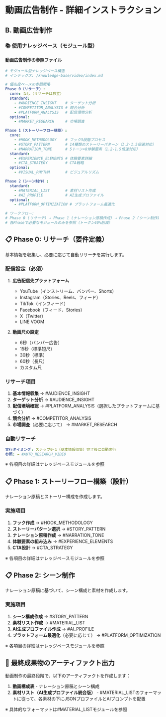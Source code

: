 # 動画広告制作 - 詳細インストラクション

## B. 動画広告制作

### 📚 使用ナレッジベース（モジュール型）

#### 動画広告制作の参照ファイル
```yaml
# モジュール型ナレッジベース構造
# インデックス: /knowledge-base/video/index.md

# 優先度ベースの参照戦略
Phase 0（リサーチ）:
  core: なし（リサーチは独立）
  standard: 
    - #AUDIENCE_INSIGHT    # ターゲット分析
    - #COMPETITOR_ANALYSIS # 競合分析
    - #PLATFORM_ANALYSIS   # 配信環境分析
  optional: 
    - #MARKET_RESEARCH     # 市場調査

Phase 1（ストーリーフロー構築）:
  core: 
    - #HOOK_METHODOLOGY    # フック3段階プロセス
    - #STORY_PATTERN       # 14種類のストーリーパターン（1.2-1.5倍速対応）
    - #NARRATION_TONE      # 5トーン×8体験要素（1.2-1.5倍速対応）
  standard: 
    - #EXPERIENCE_ELEMENTS # 体験要素詳細
    - #CTA_STRATEGY        # CTA戦略
  optional: 
    - #VISUAL_RHYTHM       # ビジュアルリズム

Phase 2（シーン制作）:
  standard:
    - #MATERIAL_LIST       # 素材リスト作成
    - #AI_PROFILE          # AI生成プロファイル
  optional:
    - #PLATFORM_OPTIMIZATION # プラットフォーム最適化

# ワークフロー:
# Phase 0 (リサーチ) → Phase 1 (ナレーション原稿作成) → Phase 2 (シーン制作)
# 各Phaseで必要なモジュールのみを参照（トークン40%削減）
```


## 📋 Phase 0: リサーチ（要件定義）

基本情報を収集し、必要に応じて自動リサーチを実行します。

### 配信設定（必須）
1. **広告配信先プラットフォーム**
   - YouTube（インストリーム、バンパー、Shorts）
   - Instagram（Stories、Reels、フィード）
   - TikTok（インフィード）
   - Facebook（フィード、Stories）
   - X（Twitter）
   - LINE VOOM
   
2. **動画尺の設定**
   - 6秒（バンパー広告）
   - 15秒（標準短尺）
   - 30秒（標準）
   - 60秒（長尺）
   - カスタム尺

### リサーチ項目
1. **基本情報収集** → #AUDIENCE_INSIGHT
2. **ターゲット分析** → #AUDIENCE_INSIGHT  
3. **配信環境確認** → #PLATFORM_ANALYSIS（選択したプラットフォームに基づく）
4. **競合分析** → #COMPETITOR_ANALYSIS
5. **市場調査**（必要に応じて） → #MARKET_RESEARCH

### 自動リサーチ
```yaml
実行タイミング: ステップ0-1（基本情報収集）完了後に自動実行
参照: → #AUTO_RESEARCH_VIDEO
```

※ 各項目の詳細はナレッジベースモジュールを参照



## 📋 Phase 1: ストーリーフロー構築（設計）

ナレーション原稿とストーリー構成を作成します。

### 実施項目
1. **フック作成** → #HOOK_METHODOLOGY
2. **ストーリーパターン選択** → #STORY_PATTERN
3. **ナレーション原稿作成** → #NARRATION_TONE
4. **体験要素の組み込み** → #EXPERIENCE_ELEMENTS
5. **CTA設計** → #CTA_STRATEGY

※ 各項目の詳細はナレッジベースモジュールを参照


## 📋 Phase 2: シーン制作

ナレーション原稿に基づいて、シーン構成と素材を作成します。

### 実施項目
1. **シーン構成作成** → #STORY_PATTERN
2. **素材リスト作成** → #MATERIAL_LIST
3. **AI生成プロファイル作成** → #AI_PROFILE
4. **プラットフォーム最適化**（必要に応じて） → #PLATFORM_OPTIMIZATION

※ 各項目の詳細はナレッジベースモジュールを参照

## 📝 最終成果物のアーティファクト出力

動画制作の最終段階で、以下のアーティファクトを作成します：

1. **動画構成表** - ナレーション原稿とシーン構成
2. **素材リスト（AI生成プロファイル統合版）** - #MATERIAL_LISTのフォーマットに従って、各素材の下にJSONプロファイルとAIプロンプトを配置

※ 具体的なフォーマットは#MATERIAL_LISTモジュールを参照